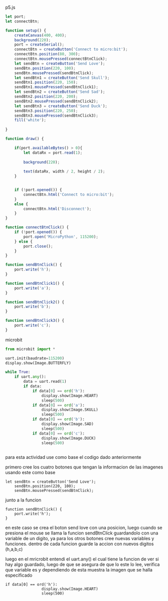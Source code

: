 p5.js

``` js
let port;
let connectBtn;

function setup() {
    createCanvas(400, 400);
    background(220);
    port = createSerial();
    connectBtn = createButton('Connect to micro:bit');
    connectBtn.position(80, 300);
    connectBtn.mousePressed(connectBtnClick);
    let sendBtn = createButton('Send Love');
    sendBtn.position(220, 100);
    sendBtn.mousePressed(sendBtnClick);
    let sendBtn1 = createButton('Send Skull');
    sendBtn1.position(220, 150);
    sendBtn1.mousePressed(sendBtnClick1);
    let sendBtn2 = createButton('Send Sad');
    sendBtn2.position(220, 200);
    sendBtn2.mousePressed(sendBtnClick2);
    let sendBtn3 = createButton('Send Duck');
    sendBtn3.position(220, 250);
    sendBtn3.mousePressed(sendBtnClick3);
    fill('white');
    
}

function draw() {

    if(port.availableBytes() > 0){
        let dataRx = port.read(1);
        
        background(220);
        
        text(dataRx, width / 2, height / 2);
    }


    if (!port.opened()) {
        connectBtn.html('Connect to micro:bit');
    }
    else {
        connectBtn.html('Disconnect');
    }
}

function connectBtnClick() {
    if (!port.opened()) {
        port.open('MicroPython', 115200);
    } else {
        port.close();
    }
}

function sendBtnClick() {
    port.write('h');
}

function sendBtnClick1() {
    port.write('a');
}

function sendBtnClick2() {
    port.write('b');
}

function sendBtnClick3() {
    port.write('c');
}
```
microbit

``` py
from microbit import *

uart.init(baudrate=115200)
display.show(Image.BUTTERFLY)

while True:
    if uart.any():
        data = uart.read(1)
        if data:
            if data[0] == ord('h'):
                display.show(Image.HEART)
                sleep(500)
            if data[0] == ord('a'):
                display.show(Image.SKULL)
                sleep(500)
            if data[0] == ord('b'):
                display.show(Image.SAD)
                sleep(500)
            if data[0] == ord('c'):
                display.show(Image.DUCK)
                sleep(500)
                
```

para esta actividad use como base el codigo dado anteriormente 

primero cree los cuatro botones que tengan la informacion de las imagenes usando este como base 

```
let sendBtn = createButton('Send Love');
    sendBtn.position(220, 100);
    sendBtn.mousePressed(sendBtnClick);
```

junto a la funcion 

```
function sendBtnClick() {
    port.write('h');
}
```

en este caso se crea el boton send love con una posicion, luego cuando se presiona el mouse se llama la funcion sendBtnClick guardandolo con una variable de un digito, ya para los otros botones 
cree nuevas variables y funciones. dentro de cada funcion guarde la accion con nuevos digitos (h,a,b,c)

luego en el mricrobit entendi el uart.any() el cual tiene la funcion de ver si hay algo guardado, luego de que se asegura de que lo este lo lee, verifica que variable es y dependiendo de esta
muestra la imagen que se halla especificado 

```
if data[0] == ord('h'):
                display.show(Image.HEART)
                sleep(500)
```
















